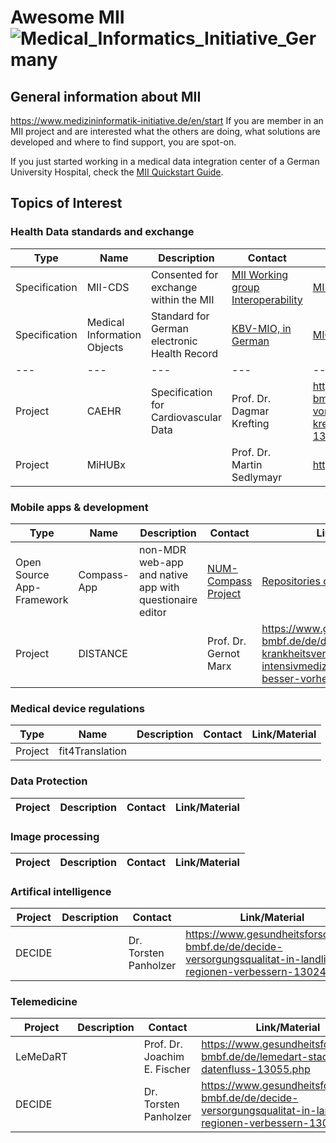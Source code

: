 # Awesome MII ![Medical_Informatics_Initiative_Germany](https://www.medizininformatik-initiative.de/themes/custom/mii/assets/img/Logo_MII_270px_Hoehe_en.png)

## General information about MII
https://www.medizininformatik-initiative.de/en/start
If you are member in an MII project and are interested what the others are doing, what solutions are developed and where to find support, you are spot-on.

If you just started working in a medical data integration center of a German University Hospital, check the [MII Quickstart Guide](./mii-quickstart.md). 

## Topics of Interest

###  Health Data standards and exchange

| Type | Name | Description | Contact | Link/Material |
| --- | ---| --- | --- | --- |
| Specification | MII-CDS | Consented for exchange within the MII | [MII Working group Interoperability](https://www.medizininformatik-initiative.de/en/collaboration/interoperability-working-group)  | [MII-CDS-Specification in Simplifier](https://simplifier.net/organization/koordinationsstellemii/~projects) |
| Specification | Medical Information Objects | Standard for German electronic Health Record | [KBV-MIO, in German](https://mio.kbv.de/site/mio#) | [MIO-Specification in Simplifier](https://simplifier.net/search?Term=kbv.mio)|
| --- | ---| --- | --- | --- |
| Project | CAEHR  | Specification for Cardiovascular Data | Prof. Dr. Dagmar Krefting | https://www.gesundheitsforschung-bmbf.de/de/caehr-die-versorgung-von-menschen-mit-herz-kreislauferkrankungen-optimieren-13019.php
| Project |MiHUBx | | Prof. Dr. Martin Sedlymayr | https://mihubx.de/

### Mobile apps & development

| Type | Name | Description | Contact | Link/Material |
| --- | --- | --- | --- |---| 
| Open Source App-Framework | Compass-App | non-MDR web-app and native app with questionaire editor  | [NUM-Compass Project](https://num-compass.science/en/) | [Repositories on github](https://github.com/NUMde) |
| Project | DISTANCE | | Prof. Dr. Gernot Marx | https://www.gesundheitsforschung-bmbf.de/de/distance-krankheitsverlaufe-nach-intensivmedizinischer-betreuung-besser-vorhersagen-13021.php


### Medical device regulations

| Type | Name | Description | Contact | Link/Material |
| --- | --- | --- | --- | ---- |
| Project | fit4Translation |  | | |
 
### Data Protection
| Project | Description | Contact | Link/Material
| --- | --- | --- | ---



### Image processing
| Project | Description | Contact | Link/Material
| --- | --- | --- | ---

### Artifical intelligence
| Project | Description | Contact | Link/Material
| --- | --- | --- | ---
| DECIDE | | Dr. Torsten Panholzer | https://www.gesundheitsforschung-bmbf.de/de/decide-versorgungsqualitat-in-landlichen-regionen-verbessern-13024.php



### Telemedicine
| Project | Description | Contact | Link/Material
| --- | --- | --- | ---
| LeMeDaRT | | Prof. Dr. Joachim E. Fischer | https://www.gesundheitsforschung-bmbf.de/de/lemedart-stadt-land-datenfluss-13055.php
| DECIDE | | Dr. Torsten Panholzer | https://www.gesundheitsforschung-bmbf.de/de/decide-versorgungsqualitat-in-landlichen-regionen-verbessern-13024.php
